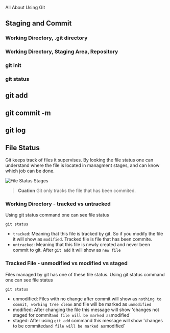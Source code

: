All About Using Git




## Staging and Commit

### Working Directory, .git directory

### Working Directory, Staging Area, Repository


### git init

### git status

## git add

## git commit -m

## git log


## File Status
Git keeps track of files it supervises. By looking the file status one can understand where the file is located in managment stages, and can know which job can be done.

![File Status Stages](https://i.stack.imgur.com/MRkpH.png)

> __Cuation__ Git only tracks the file that has been commited.

### Working Directory - tracked vs untracked
Using git status command one can see file status
```
git status
```

* `tracked`: Meaning that this file is tracked by git. So if you modify the file it will show as `modified`. Tracked file is file that has been commite.
* `untracked`: Meaning that this file is newly created and never been commit to git. After `git add` it will show as `new file`

### Tracked File - unmodified vs modified vs staged
Files managed by git has one of these file status. 
Using git status command one can see file status
```
git status
```

* unmodified: Files with no change after commit will show as `nothing to commit, working tree clean` and file will be marked as `unmodified`
* modified: After changing the file this message will show 'changes not staged for commit` and file will be marked as `modified`
* staged: After using `git add` command this message will show 'changes to be commited` and file will be marked as `modified`

